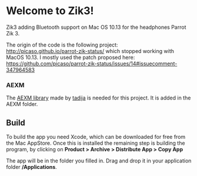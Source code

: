 # Welcome to Zik3!
Zik3 adding Bluetooth support on Mac OS 10.13 for the headphones Parrot Zik 3.

The origin of the code is the following project: http://picaso.github.io/parrot-zik-status/
which stopped working with MacOS 10.13.
I mostly used the patch proposed here: https://github.com/picaso/parrot-zik-status/issues/14#issuecomment-347964583

### AEXM
The [AEXM library](https://github.com/tadija/AEXML) made by [tadija](https://github.com/tadija) is needed for this project. It is added in the AEXM folder.

## Build
To build the app you need Xcode, which can be downloaded for free from the Mac AppStore. Once this is installed the remaining step is building the program, by clicking on __Product > Archive > Distribute App > Copy App__

The app will be in the folder you filled in.
Drag and drop it in your application folder __/Applications__.
